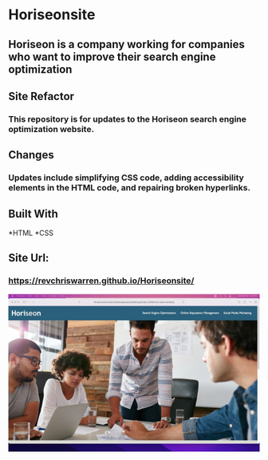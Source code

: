 # Horiseonsite
## Horiseon is a company working for companies who want to improve their search engine optimization

## Site Refactor
### This repository is for updates to the Horiseon search engine optimization website. 

## Changes
### Updates include simplifying CSS code, adding accessibility elements in the HTML code, and repairing broken hyperlinks.

## Built With
*HTML *CSS

## Site Url:
### https://revchriswarren.github.io/Horiseonsite/

![site screenshot](screenshot/ScreenShot.jpeg)
